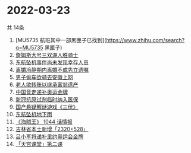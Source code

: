 # 2022-03-23
  共 14条

  <!-- BEGIN -->
  <!-- 最后更新时间:Wed Mar 23 2022 20:12:33 GMT+0000 (Coordinated Universal Time) -->
  1. [MU5735 航班其中一部黑匣子已找到](https://www.zhihu.com/search?q=MU5735 黑匣子)
1. [詹姆斯大号三双湖人胜骑士](https://www.zhihu.com/search?q=湖人)
1. [东航坠机事件尚未发现幸存人员](https://www.zhihu.com/search?q=暂未发现幸存人员)
1. [离婚冷静期内离婚不成先立遗嘱](https://www.zhihu.com/search?q=离婚冷静期遗嘱)
1. [男子偷车欲骑去安徽上网](https://www.zhihu.com/search?q=男子偷车上网)
1. [老人欲转账以继承富翁遗产](https://www.zhihu.com/search?q=老人被骗)
1. [中国竞走递补奥运金牌](https://www.zhihu.com/search?q=竞走金牌)
1. [新冠抗原试剂临时纳入医保](https://www.zhihu.com/search?q=新冠抗原试剂)
1. [国产悬疑解谜游戏《三伏》](https://www.zhihu.com/search?q=三伏)
1. [东航坠机地下雨](https://www.zhihu.com/search?q=东航坠机地下雨)
1. [《海贼王》 1044 话情报](https://www.zhihu.com/search?q=海贼王1044)
1. [吉林省本土新增「2320+528」](https://www.zhihu.com/search?q=吉林疫情)
1. [吕小军将递补里约奥运会金牌](https://www.zhihu.com/search?q=吕小军递补金牌)
1. [「天宫课堂」第二课](https://www.zhihu.com/search?q=天宫课堂)
  <!-- END -->
  